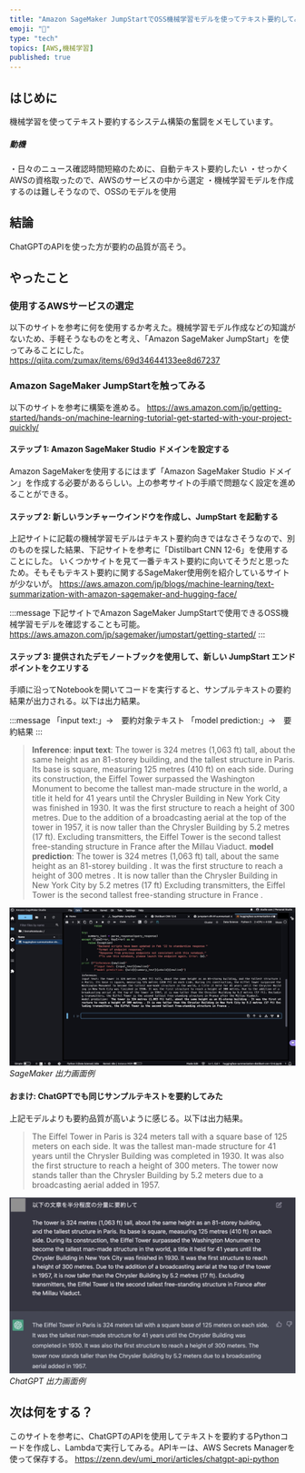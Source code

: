 ```yaml
---
title: "Amazon SageMaker JumpStartでOSS機械学習モデルを使ってテキスト要約してみた"
emoji: "🌟"
type: "tech"
topics: [AWS,機械学習]
published: true
---
```


## はじめに
機械学習を使ってテキスト要約するシステム構築の奮闘をメモしています。

##### 動機
・日々のニュース確認時間短縮のために、自動テキスト要約したい
・せっかくAWSの資格取ったので、AWSのサービスの中から選定
・機械学習モデルを作成するのは難しそうなので、OSSのモデルを使用

## 結論
ChatGPTのAPIを使った方が要約の品質が高そう。

## やったこと
### 使用するAWSサービスの選定
以下のサイトを参考に何を使用するか考えた。機械学習モデル作成などの知識がないため、手軽そうなものをと考え、「Amazon SageMaker JumpStart」を使ってみることにした。
https://qiita.com/zumax/items/69d34644133ee8d67237

### Amazon SageMaker JumpStartを触ってみる
以下のサイトを参考に構築を進める。
https://aws.amazon.com/jp/getting-started/hands-on/machine-learning-tutorial-get-started-with-your-project-quickly/

#### ステップ 1: Amazon SageMaker Studio ドメインを設定する
Amazon SageMakerを使用するにはまず「Amazon SageMaker Studio ドメイン」を作成する必要があるらしい。上の参考サイトの手順で問題なく設定を進めることができる。

#### ステップ 2: 新しいランチャーウインドウを作成し、JumpStart を起動する
上記サイトに記載の機械学習モデルはテキスト要約向きではなさそうなので、別のものを探した結果、下記サイトを参考に「Distilbart CNN 12-6」を使用することにした。
いくつかサイトを見て一番テキスト要約に向いてそうだと思ったため。そもそもテキスト要約に関するSageMaker使用例を紹介しているサイトが少ないが。
https://aws.amazon.com/jp/blogs/machine-learning/text-summarization-with-amazon-sagemaker-and-hugging-face/

:::message
下記サイトでAmazon SageMaker JumpStartで使用できるOSS機械学習モデルを確認することも可能。
https://aws.amazon.com/jp/sagemaker/jumpstart/getting-started/
:::

#### ステップ 3: 提供されたデモノートブックを使用して、新しい JumpStart エンドポイントをクエリする
手順に沿ってNotebookを開いてコードを実行すると、サンプルテキストの要約結果が出力される。以下は出力結果。

:::message
「input text:」→　要約対象テキスト
「model prediction:」→　要約結果
:::

> **Inference**:
> **input text**: The tower is 324 metres (1,063 ft) tall, about the same height as an 81-storey building, and the tallest structure in Paris. Its base is square, measuring 125 metres (410 ft) on each side. During its construction, the Eiffel Tower surpassed the Washington Monument to become the tallest man-made structure in the world, a title it held for 41 years until the Chrysler Building in New York City was finished in 1930. It was the first structure to reach a height of 300 metres. Due to the addition of a broadcasting aerial at the top of the tower in 1957, it is now taller than the Chrysler Building by 5.2 metres (17 ft). Excluding transmitters, the Eiffel Tower is the second tallest free-standing structure in France after the Millau Viaduct.
> **model prediction**:  The tower is 324 metres (1,063 ft) tall, about the same height as an 81-storey building . It was the first structure to reach a height of 300 metres . It is now taller than the Chrysler Building in New York City by 5.2 metres (17 ft) Excluding transmitters, the Eiffel Tower is the second tallest free-standing structure in France .

![sagemaker_出力画面例](/images/9d62a788dac79c/image1.jpg)
*SageMaker 出力画面例*

#### おまけ: ChatGPTでも同じサンプルテキストを要約してみた
上記モデルよりも要約品質が高いように感じる。以下は出力結果。

> The Eiffel Tower in Paris is 324 meters tall with a square base of 125 meters on each side. It was the tallest man-made structure for 41 years until the Chrysler Building was completed in 1930. It was also the first structure to reach a height of 300 meters. The tower now stands taller than the Chrysler Building by 5.2 meters due to a broadcasting aerial added in 1957.

![ChatGPT_出力画面例](/images/9d62a788dac79c/image2.jpg)
*ChatGPT 出力画面例*

## 次は何をする？
このサイトを参考に、ChatGPTのAPIを使用してテキストを要約するPythonコードを作成し、Lambdaで実行してみる。APIキーは、AWS Secrets Managerを使って保存する。
https://zenn.dev/umi_mori/articles/chatgpt-api-python